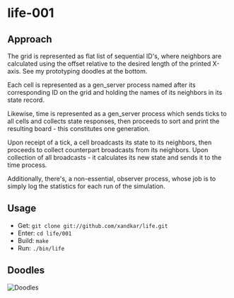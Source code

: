 life-001
========


Approach
--------
The grid is represented as flat list of sequential ID's, where neighbors are
calculated using the offset relative to the desired length of the printed
X-axis. See my prototyping doodles at the bottom.

Each cell is represented as a gen_server process named after its corresponding
ID on the grid and holding the names of its neighbors in its state record.

Likewise, time is represented as a gen_server process which sends ticks to all
cells and collects state responses, then proceeds to sort and print the
resulting board - this constitutes one generation.

Upon receipt of a tick, a cell broadcasts its state to its neighbors, then
proceeds to collect counterpart broadcasts from its neighbors. Upon collection
of all broadcasts - it calculates its new state and sends it to the time
process.

Additionally, there's, a non-essential, observer process, whose job is to
simply log the statistics for each run of the simulation.


Usage
-----
* Get: `git clone git://github.com/xandkar/life.git`
* Enter: `cd life/001`
* Build: `make`
* Run: `./bin/life`


Doodles
-------
![Doodles](https://raw.github.com/xandkar/cellular-automata/master/life/001/doodles.jpg)
